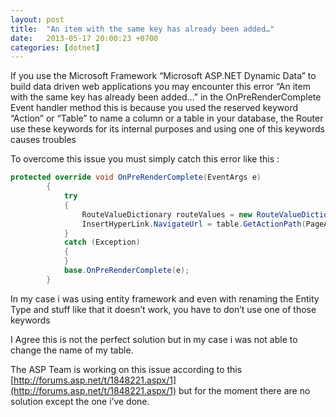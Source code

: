 ```yaml
---
layout: post
title:  "An item with the same key has already been added…"
date:   2013-05-17 20:00:23 +0700
categories: [dotnet]
---
```


If you use the Microsoft Framework “Microsoft ASP.NET Dynamic Data”  to build data driven web applications  you may encounter this error “An item with the same key has already been added…” in the OnPreRenderComplete Event handler method this is because you used the reserved keyword “Action” or “Table” to name a column or a table in your database, the Router use these keywords for its internal purposes and using one of this keywords causes troubles

To overcome this issue you must simply catch this error like this : 

```C#
protected override void OnPreRenderComplete(EventArgs e)
        {
            try
            {
                RouteValueDictionary routeValues = new RouteValueDictionary(GridView1.GetDefaultValues());
                InsertHyperLink.NavigateUrl = table.GetActionPath(PageAction.Insert, routeValues);
            }
            catch (Exception)
            {
            }
            base.OnPreRenderComplete(e);
        }
```
In my case i was using entity framework and even with renaming the Entity Type and stuff like that it doesn’t work, you have to don’t use one of those keywords

I Agree this is not the perfect solution but in my case i was not able to change the name of my table.

The ASP Team is working on this issue according to this [http://forums.asp.net/t/1848221.aspx/1](http://forums.asp.net/t/1848221.aspx/1) but for the moment there are no solution except the one i’ve done.
